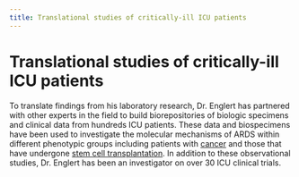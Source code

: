 ```yaml
---
title: Translational studies of critically-ill ICU patients
---
```


# Translational studies of critically-ill ICU patients

To translate findings from his laboratory research, Dr. Englert has partnered with other experts in the field to build biorepositories of biologic specimens and clinical data from hundreds ICU patients.  These data and biospecimens have been used to investigate the molecular mechanisms of ARDS within different phenotypic groups including patients with [cancer](https://www.ncbi.nlm.nih.gov/pmc/articles/PMC8478963/) and those that have undergone [stem cell transplantation](https://respiratory-research.biomedcentral.com/articles/10.1186/s12931-019-0981-6).  In addition to these observational studies, Dr. Englert has been an investigator on over 30 ICU clinical trials. 